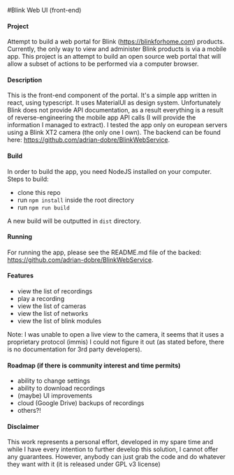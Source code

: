 #Blink Web UI (front-end)

#### Project
Attempt to build a web portal for Blink (https://blinkforhome.com) products. Currently, the only way to view and 
administer Blink products is via a mobile app. This project is an attempt to build an open source web portal that will 
allow a subset of actions to be performed via a computer browser.

#### Description
This is the front-end component of the portal. It's a simple app written in react, using typescript. It uses MaterialUI
as design system. Unfortunately Blink does not provide API documentation, as a result everything is a result of 
reverse-engineering the mobile app API calls (I will provide the information I managed to extract). I tested the app
only on european servers using a Blink XT2 camera (the only one I own).
The backend can be found here: https://github.com/adrian-dobre/BlinkWebService.

#### Build
In order to build the app, you need NodeJS installed on your computer. Steps to build:
- clone this repo
- run `npm install` inside the root directory
- run `npm run build`

A new build will be outputted in `dist` directory.

#### Running
For running the app, please see the README.md file of the backed: https://github.com/adrian-dobre/BlinkWebService.

#### Features
- view the list of recordings
- play a recording
- view the list of cameras
- view the list of networks
- view the list of blink modules

Note: I was unable to open a live view to the camera, it seems that it uses a proprietary protocol (immis) I could
not figure it out (as stated before, there is no documentation for 3rd party developers).

#### Roadmap (if there is community interest and time permits)
- ability to change settings
- ability to download recordings
- (maybe) UI improvements
- cloud (Google Drive) backups of recordings
- others?!


#### Disclaimer
This work represents a personal effort, developed in my spare time and while I have every intention to further develop
this solution, I cannot offer any guarantees. However, anybody can just grab the code and do whatever they want with it
(it is released under GPL v3 license)
